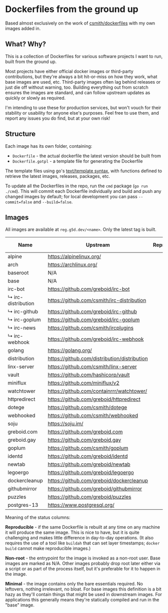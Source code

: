 # Dockerfiles from the ground up

Based almost exclusively on the work of [csmith/dockerfiles](https://github.com/csmith/dockerfiles) with my own images
added in.

## What? Why?

This is a collection of Dockerfiles for various software projects I want to run, built from the ground up.

Most projects have either official docker images or third-party contributions, but they're always a bit
hit-or-miss on how they work, what base images are used, etc. Third-party images often lag behind releases
or just die off without warning, too. Building everything out from scratch ensures the images are standard,
and can follow upstream updates as quickly or slowly as required.

I'm intending to use these for production services, but won't vouch for their stability or usability for
anyone else's purposes. Feel free to use them, and report any issues you do find, but at your own risk!

## Structure

Each image has its own folder, containing:

* `Dockerfile` - the actual dockerfile the latest version should be built from
* `Dockerfile.gotpl` - a template file for generating the Dockerfile

The template files using go's [text/template syntax](https://pkg.go.dev/text/template), with functions
defined to retrieve the latest images, releases, packages, etc.

To update all the Dockerfiles in the repo, run the `cmd` package (`go run ./cmd`). This will commit
each Dockerfile individually and build and push any changed images by default; for local development
you can pass `--commit=false` and `--build=false`.

## Images

All images are available at `reg.g5d.dev/<name>`. Only the latest tag is built.

| Name               | Upstream                                              | Reproducible? | Non-root? | Minimal? |
|--------------------|-------------------------------------------------------|:-------------:|:---------:|:--------:|
| alpine             | https://alpinelinux.org/                              |       ✅      |    N/A    |    ✅    |
| arch               | https://archlinux.org/                                |       ✅      |    N/A    |    ❌    |
| baseroot           | N/A                                                   |       ✅      |    ❌      |   ✅     |
| base               | N/A                                                   |       ✅      |    ✅     |    ✅    |
| irc-bot            | https://github.com/greboid/irc-bot                    |       ✅      |    ✅     |    ✅    |
| ↳ irc-distribution | https://github.com/csmith/irc-distribution            |       ✅      |    ✅     |    ✅    |
| ↳ irc-github       | https://github.com/greboid/irc-github                 |       ✅      |    ✅     |    ✅    |
| ↳ irc-goplum       | https://github.com/greboid/irc-goplum                 |       ✅      |    ✅     |    ✅    |
| ↳ irc-news         | https://github.com/csmith/ircplugins                  |       ✅      |    ✅     |    ✅    |
| ↳ irc-webhook      | https://github.com/greboid/irc-webhook                |       ✅      |    ✅     |    ✅    |
| golang             | https://golang.org/                                   |       ✅      |    N/A    |    ✅    | 
| distribution       | https://github.com/distribution/distribution          |       ✅      |    ✅     |    ✅    |
| linx-server        | https://github.com/csmith/linx-server                 |       ✅      |    ✅     |    ✅    |
| vault              | https://github.com/hashicorp/vault                    |       ✅      |    ✅     |    ✅    |
| miniflux           | https://github.com/miniflux/v2                        |       ✅      |    ✅     |    ✅    |
| watchtower         | https://github.com/containrrr/watchtower/             |       ✅      |    ❌     |    ✅    |
| httpredirect       | https://github.com/greboid/httpredirect               |       ✅      |    ✅     |    ✅    |
| dotege             | https://github.com/csmith/dotege                      |       ✅      |    ❌     |    ✅    |
| webhooked          | https://github.com/csmith/webhooked                   |       ✅      |    ✅     |    ✅    |
| soju               | https://soju.im/                                      |       ✅      |    ✅     |    ✅    |
| greboid.com        | https://github.com/greboid.com                        |       ❌      |    ✅     |    ✅    |
| greboid.gay        | https://github.com/greboid.gay                        |       ❌      |    ✅     |    ✅    |
| goplum             | https://github.com/csmith/goplum                      |       ✅      |    ✅     |    ✅    |
| identd             | https://github.com/greboid/identd                     |       ✅      |    ✅     |    ✅    |
| newtab             | https://github.com/greboid/newtab                     |       ✅      |    ✅     |    ✅    |
| legoergo           | https://github.com/greboid/legoergo                   |       ✅      |    ✅     |    ✅    |
| dockercleanup      | https://github.com/greboid/dockercleanup              |       ✅      |    ✅     |    ✅    |
| githubmirror       | https://github.com/greboid/githubmirror               |       ✅      |    ✅     |    ✅    |
| puzzles            | https://github.com/greboid/puzzles                    |       ✅      |    ✅     |    ✅    |
| postgres-13        | https://www.postgresql.org/                           |       ❌      |    ❌     |    ❌    |

Meaning of the status columns:

**Reproducible** - if the same Dockerfile is rebuilt at any time on any machine it will produce the same
image. This is nice to have, but it is quite challenging and makes little difference in day-to-day
operations. (It also requires the use of a tool like `buildah` that can set layer timestamps; `docker build`
cannot make reproducible images.)

**Non-root** - the entrypoint for the image is invoked as a non-root user. Base images are marked as N/A.
Other images probably drop root later either via a script or as part of the process itself, but it's
preferable for it to happen in the image.

**Minimal** - the image contains only the bare essentials required. No leftovers, nothing irrelevant,
no bloat. For base images this definition is a bit hazy as they'll contain things that might be used
in downstream images. For applications this generally means they're statically compiled and run in the
"base" image.
